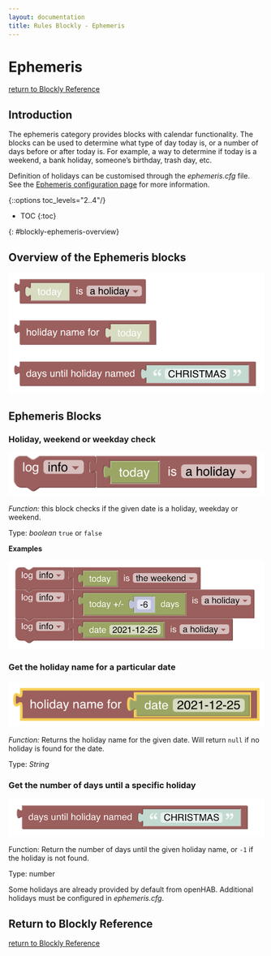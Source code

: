 ```yaml
---
layout: documentation
title: Rules Blockly - Ephemeris
---
```

<!-- markdownlint-disable MD036 -->

# Ephemeris

[return to Blockly Reference](index.html#ephemeris)

## Introduction

The ephemeris category provides blocks with calendar functionality.
The blocks can be used to determine what type of day today is, or a number of days before or after today is.
For example, a way to determine if today is a weekend, a bank holiday, someone’s birthday, trash day, etc.

Definition of holidays can be customised through the *ephemeris.cfg* file.
See the [Ephemeris configuration page](https://www.openhab.org/docs/configuration/actions.html#configuration) for more information.

{::options toc_levels="2..4"/}

- TOC
{:toc}

{: #blockly-ephemeris-overview}

## Overview of the Ephemeris blocks

![ephemeris-dates](../images/blockly/blockly-ephemeris.png)

## Ephemeris Blocks

### Holiday, weekend or weekday check

![ephemeris-is](../images/blockly/blockly-ephemeris-is.png)

*Function:* this block checks if the given date is a holiday, weekday or weekend.

Type: *boolean* `true` or `false`

**Examples**

![ephemeris-is-example](../images/blockly/blockly-ephemeris-is-example.png)

### Get the holiday name for a particular date

![ephemeris-get-name](../images/blockly/blockly-ephemeris-get-name.png)

*Function:* Returns the holiday name for the given date.
Will return `null` if no holiday is found for the date.

Type: *String*

### Get the number of days until a specific holiday

![ephemeris-days-until](../images/blockly/blockly-ephemeris-days-until.png)

Function: Return the number of days until the given holiday name, or `-1` if the holiday is not found.

Type: number

Some holidays are already provided by default from openHAB.
Additional holidays must be configured in *ephemeris.cfg*.

## Return to Blockly Reference

[return to Blockly Reference](index.html#ephemeris)
